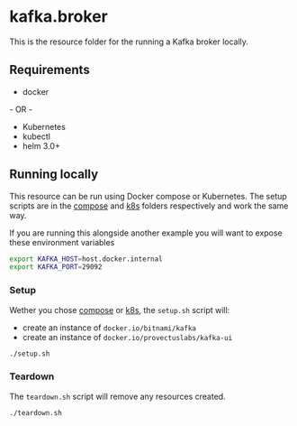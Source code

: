 # kafka.broker

This is the resource folder for the running a Kafka broker locally.

## Requirements

- docker

\- OR -

- Kubernetes
- kubectl
- helm 3.0+

## Running locally

This resource can be run using Docker compose or Kubernetes. The setup scripts are in the [compose](./compose) and [k8s](./k8s/) folders respectively and work the same way.

If you are running this alongside another example you will want to expose these environment variables

```bash
export KAFKA_HOST=host.docker.internal
export KAFKA_PORT=29092
```

### Setup

Wether you chose [compose](./compose) or [k8s](./k8s/), the `setup.sh` script will:

- create an instance of `docker.io/bitnami/kafka`
- create an instance of `docker.io/provectuslabs/kafka-ui`

```bash
./setup.sh
```

### Teardown

The `teardown.sh` script will remove any resources created.

```bash
./teardown.sh
```
